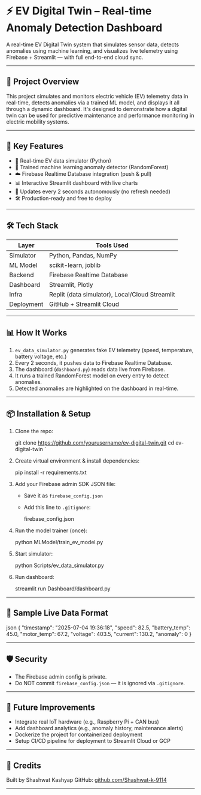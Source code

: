 # ⚡ EV Digital Twin – Real-time Anomaly Detection Dashboard

A real-time EV Digital Twin system that simulates sensor data, detects anomalies using machine learning, and visualizes live telemetry using Firebase + Streamlit — with full end-to-end cloud sync.

---

## 🚀 Project Overview

This project simulates and monitors electric vehicle (EV) telemetry data in real-time, detects anomalies via a trained ML model, and displays it all through a dynamic dashboard. It's designed to demonstrate how a digital twin can be used for predictive maintenance and performance monitoring in electric mobility systems.

---

## 🧠 Key Features

- 🔁 Real-time EV data simulator (Python)
- 🧪 Trained machine learning anomaly detector (RandomForest)
- ☁️ Firebase Realtime Database integration (push & pull)
- 📊 Interactive Streamlit dashboard with live charts
- 🔄 Updates every 2 seconds autonomously (no refresh needed)
- 🛠️ Production-ready and free to deploy

---

## 🛠 Tech Stack

| Layer        | Tools Used                                       |
|--------------|--------------------------------------------------|
| Simulator    | Python, Pandas, NumPy                            |
| ML Model     | scikit-learn, joblib                             |
| Backend      | Firebase Realtime Database                       |
| Dashboard    | Streamlit, Plotly                                |
| Infra        | Replit (data simulator), Local/Cloud Streamlit   |
| Deployment   | GitHub + Streamlit Cloud                         |

---

## 📊 How It Works

1. `ev_data_simulator.py` generates fake EV telemetry (speed, temperature, battery voltage, etc.)
2. Every 2 seconds, it pushes data to Firebase Realtime Database.
3. The dashboard (`dashboard.py`) reads data live from Firebase.
4. It runs a trained RandomForest model on every entry to detect anomalies.
5. Detected anomalies are highlighted on the dashboard in real-time.

---

## 📦 Installation & Setup

1. Clone the repo:
   
   git clone https://github.com/yourusername/ev-digital-twin.git
   cd ev-digital-twin
`

2. Create virtual environment & install dependencies:

   
   pip install -r requirements.txt
   

3. Add your Firebase admin SDK JSON file:

   * Save it as `firebase_config.json`
   * Add this line to `.gitignore`:

     
     firebase_config.json
     

4. Run the model trainer (once):


   python MLModel/train_ev_model.py


5. Start simulator:


   python Scripts/ev_data_simulator.py


6. Run dashboard:


   streamlit run Dashboard/dashboard.py


---

## 🧪 Sample Live Data Format

json
{
  "timestamp": "2025-07-04 19:36:18",
  "speed": 82.5,
  "battery_temp": 45.0,
  "motor_temp": 67.2,
  "voltage": 403.5,
  "current": 130.2,
  "anomaly": 0
}


---

## 🛡 Security

* The Firebase admin config is private.
* Do NOT commit `firebase_config.json` — it is ignored via `.gitignore`.

---

## 🧠 Future Improvements

* Integrate real IoT hardware (e.g., Raspberry Pi + CAN bus)
* Add dashboard analytics (e.g., anomaly history, maintenance alerts)
* Dockerize the project for containerized deployment
* Setup CI/CD pipeline for deployment to Streamlit Cloud or GCP

---

## 🤝 Credits

Built by Shashwat Kashyap
GitHub: [github.com/Shashwat-k-9114](https://github.com/Shashwat-k-9114)

---


